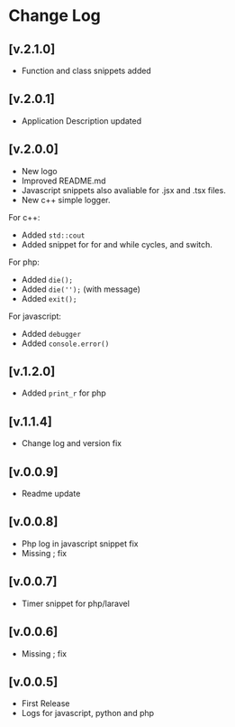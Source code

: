 # Change Log
## [v.2.1.0]
- Function and class snippets added

## [v.2.0.1]
- Application Description updated

## [v.2.0.0]
- New logo
- Improved README.md
- Javascript snippets also avaliable for .jsx and .tsx files.
- New c++ simple logger.

For c++:
- Added `std::cout`
- Added snippet for for and while cycles, and switch.

For php:
- Added `die();`
- Added `die('');` (with message)
- Added `exit();`

For javascript:
- Added `debugger`
- Added `console.error()`

## [v.1.2.0]

- Added `print_r` for php

## [v.1.1.4]

- Change log and version fix

## [v.0.0.9]

- Readme update

## [v.0.0.8]

- Php log in javascript snippet fix
- Missing ; fix

## [v.0.0.7]

- Timer snippet for php/laravel

## [v.0.0.6]

- Missing ; fix

## [v.0.0.5]

- First Release
- Logs for javascript, python and php